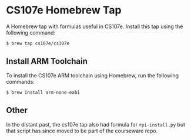 # CS107e Homebrew Tap

A Homebrew tap with formulas useful in CS107e. Install this tap using the
following command:

    $ brew tap cs107e/cs107e

## Install ARM Toolchain

To install the CS107e ARM toolchain using Homebrew, run the following commands:

    $ brew install arm-none-eabi

## Other
In the distant past, the cs107e tap also had formula for `rpi-install.py` but that script has since moved to be part of the courseware repo.
